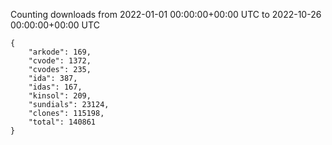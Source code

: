 
Counting downloads from 2022-01-01 00:00:00+00:00 UTC to 2022-10-26 00:00:00+00:00 UTC

```
{
    "arkode": 169,
    "cvode": 1372,
    "cvodes": 235,
    "ida": 387,
    "idas": 167,
    "kinsol": 209,
    "sundials": 23124,
    "clones": 115198,
    "total": 140861
}
```
